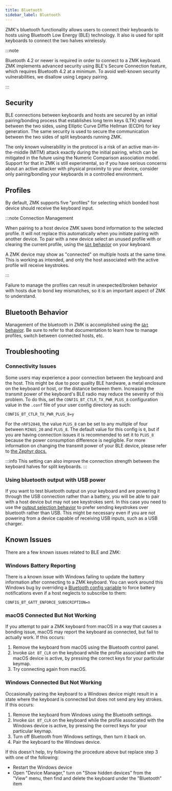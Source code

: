 ```yaml
---
title: Bluetooth
sidebar_label: Bluetooth
---
```


ZMK's bluetooth functionality allows users to connect their keyboards to hosts using Bluetooth Low Energy (BLE) technology. It also is used for split keyboards to connect the two halves wirelessly.

:::note

Bluetooth 4.2 or newer is required in order to connect to a ZMK keyboard. ZMK implements advanced security using BLE's Secure Connection feature, which requires Bluetooth 4.2 at a minimum. To avoid well-known security vulnerabilities, we disallow using Legacy pairing.

:::

## Security

BLE connections between keyboards and hosts are secured by an initial pairing/bonding process that establishes long term keys (LTK) shared between the two sides, using Elliptic Curve Diffie Hellman (ECDH) for key generation. The same security is used to secure the communication between the two sides of split keyboards running ZMK.

The only known vulnerability in the protocol is a risk of an active man-in-the-middle (MITM) attack exactly during the initial pairing, which can be mitigated in the future using the Numeric Comparison association model. Support for that in ZMK is still experimental, so if you have serious concerns about an active attacker with physical proximity to your device, consider only pairing/bonding your keyboards in a controlled environment.

## Profiles

By default, ZMK supports five "profiles" for selecting which bonded host
device should receive the keyboard input.

:::note Connection Management

When pairing to a host device ZMK saves bond information to the selected profile. It will not replace this automatically when you initiate pairing with another device. To pair with a new device select an unused profile with or clearing the current profile, using the [`&bt` behavior](../behaviors/bluetooth.md) on your keyboard.

A ZMK device may show as "connected" on multiple hosts at the same time. This is working as intended, and only the host associated with the active profile will receive keystrokes.

:::

Failure to manage the profiles can result in unexpected/broken behavior with hosts due to bond key mismatches, so it is an important aspect of ZMK to understand.

## Bluetooth Behavior

Management of the bluetooth in ZMK is accomplished using the [`&bt` behavior](../behaviors/bluetooth.md). Be sure to refer to that documentation to learn how to manage profiles, switch between connected hosts, etc.

## Troubleshooting

### Connectivity Issues

Some users may experience a poor connection between the keyboard and the host. This might be due to poor quality BLE hardware, a metal enclosure on the keyboard or host, or the distance between them. Increasing the transmit power of the keyboard's BLE radio may reduce the severity of this problem. To do this, set the `CONFIG_BT_CTLR_TX_PWR_PLUS_8` configuration value in the `.conf` file of your user config directory as such:

```
CONFIG_BT_CTLR_TX_PWR_PLUS_8=y
```

For the `nRF52840`, the value `PLUS_8` can be set to any multiple of four between `MINUS_20` and `PLUS_8`. The default value for this config is `0`, but if you are having connection issues it is recommended to set it to `PLUS_8` because the power consumption difference is negligible. For more information on changing the transmit power of your BLE device, please refer to [the Zephyr docs.](https://docs.zephyrproject.org/latest/kconfig.html#CONFIG_BT_CTLR_TX_PWR)

:::info
This setting can also improve the connection strength between the keyboard halves for split keyboards.
:::

### Using bluetooth output with USB power

If you want to test bluetooth output on your keyboard and are powering it through the USB connection rather than a battery, you will be able to pair with a host device but may not see keystrokes sent. In this case you need to use the [output selection behavior](../behaviors/outputs.md) to prefer sending keystrokes over bluetooth rather than USB. This might be necessary even if you are not powering from a device capable of receiving USB inputs, such as a USB charger.

## Known Issues

There are a few known issues related to BLE and ZMK:

### Windows Battery Reporting

There is a known issue with Windows failing to update the battery information after connecting to a ZMK keyboard. You can work around this Windows bug by overriding a [Bluetooth config variable](../config/bluetooth.md) to force battery notifications even if a host neglects to subscribe to them:

```
CONFIG_BT_GATT_ENFORCE_SUBSCRIPTION=n
```

### macOS Connected But Not Working

If you attempt to pair a ZMK keyboard from macOS in a way that causes a bonding issue, macOS may report the keyboard as connected, but fail to actually work. If this occurs:

1. Remove the keyboard from macOS using the Bluetooth control panel.
1. Invoke `&bt BT_CLR` on the keyboard while the profile associated with the macOS device is active, by pressing the correct keys for your particular keymap.
1. Try connecting again from macOS.

### Windows Connected But Not Working

Occasionally pairing the keyboard to a Windows device might result in a state where the keyboard is connected but does not send any key strokes.
If this occurs:

1. Remove the keyboard from Windows using the Bluetooth settings.
1. Invoke `&bt BT_CLR` on the keyboard while the profile associated with the Windows device is active, by pressing the correct keys for your particular keymap.
1. Turn off Bluetooth from Windows settings, then turn it back on.
1. Pair the keyboard to the Windows device.

If this doesn't help, try following the procedure above but replace step 3 with one of the following:

- Restart the Windows device
- Open "Device Manager," turn on "Show hidden devices" from the "View" menu, then find and delete the keyboard under the "Bluetooth" item
